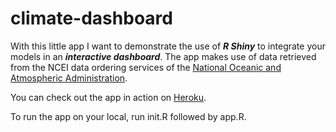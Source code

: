 # climate-dashboard

With this little app I want to demonstrate the use of ***R Shiny*** to integrate your models in an ***interactive dashboard***.
The app makes use of data retrieved from the NCEI data ordering services of the [National Oceanic and Atmospheric Administration](https://www.noaa.gov).

You can check out the app in action on [Heroku](https://climate-dashboard-app.herokuapp.com).

To run the app on your local, run init.R followed by app.R.
